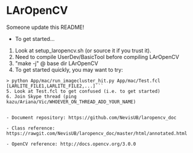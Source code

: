 # LArOpenCV

Someone update this README!

- To get started...

1. Look at setup_laropencv.sh (or source it if you trust it).
2. Need to compile UserDev/BasicTool before compiling LArOpenCV
3. "make -j" @ base dir LArOpenCV
4. To get started quickly, you may want to try:
```
> python App/mac/run_imagecluster_hit.py App/mac/Test.fcl [LARLITE_FILE1,LARLITE_FILE2,...]```
5. Look at Test.fcl to get confused (i.e. to get started)
6. Join Skype thread (ping kazu/Ariana/Vic/WHOEVER_ON_THREAD_ADD_YOUR_NAME)


- Document repository: https://github.com/NevisUB/laropencv_doc

- Class reference: https://rawgit.com/NevisUB/laropencv_doc/master/html/annotated.html

- OpenCV reference: http://docs.opencv.org/3.0.0 
